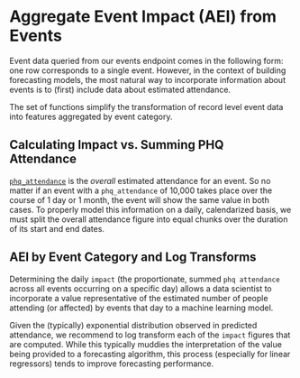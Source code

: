 # Aggregate Event Impact (AEI) from Events

Event data queried from our events endpoint comes in the following form: one row corresponds to a single event. However, in the context of building forecasting models, the most natural way to incorporate information about events is to (first) include data about estimated attendance.

The set of functions simplify the transformation of record level event data into features aggregated by event category.

## Calculating Impact vs. Summing PHQ Attendance

[`phq_attendance`](https://support.predicthq.com/what-is-phq-attendance) is the _overall_ estimated attendance for an event. So no matter if an event with a `phq_attendance` of 10,000 takes place over the course of 1 day or 1 month, the event will show the same value in both cases. To properly model this information on a daily, calendarized basis, we must split the overall attendance figure into equal chunks over the duration of its start and end dates.

## AEI by Event Category and Log Transforms

Determining the daily `impact` (the proportionate, summed `phq attendance` across all events occurring on a specific day) allows a data scientist to incorporate a value representative of the estimated number of people attending (or affected) by events that day to a machine learning model.

Given the (typically) exponential distribution observed in predicted attendance, we recommend to log transform each of the `impact` figures that are computed. While this typically muddies the interpretation of the value being provided to a forecasting algorithm, this process (especially for linear regressors) tends to improve forecasting performance.
